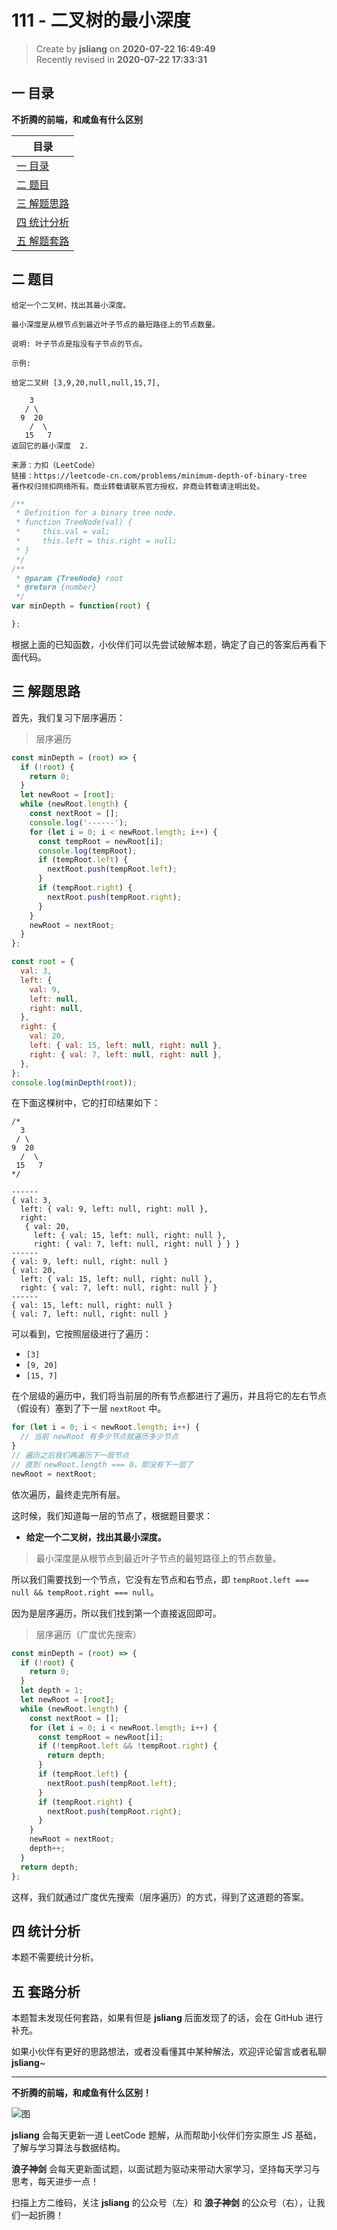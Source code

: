 111 - 二叉树的最小深度
===

> Create by **jsliang** on **2020-07-22 16:49:49**  
> Recently revised in **2020-07-22 17:33:31**  

## 一 目录

**不折腾的前端，和咸鱼有什么区别**

| 目录 |
| --- |
| [一 目录](#chapter-one) |
| [二 题目](#chapter-two) |
| [三 解题思路](#chapter-three) |
| [四 统计分析](#chapter-four) |
| [五 解题套路](#chapter-five) |

## 二 题目



```
给定一个二叉树，找出其最小深度。

最小深度是从根节点到最近叶子节点的最短路径上的节点数量。

说明: 叶子节点是指没有子节点的节点。

示例:

给定二叉树 [3,9,20,null,null,15,7],

    3
   / \
  9  20
    /  \
   15   7
返回它的最小深度  2.

来源：力扣（LeetCode）
链接：https://leetcode-cn.com/problems/minimum-depth-of-binary-tree
著作权归领扣网络所有。商业转载请联系官方授权，非商业转载请注明出处。
```

```js
/**
 * Definition for a binary tree node.
 * function TreeNode(val) {
 *     this.val = val;
 *     this.left = this.right = null;
 * }
 */
/**
 * @param {TreeNode} root
 * @return {number}
 */
var minDepth = function(root) {

};
```

根据上面的已知函数，小伙伴们可以先尝试破解本题，确定了自己的答案后再看下面代码。

## 三 解题思路



首先，我们复习下层序遍历：

> 层序遍历

```js
const minDepth = (root) => {
  if (!root) {
    return 0;
  }
  let newRoot = [root];
  while (newRoot.length) {
    const nextRoot = [];
    console.log('------');
    for (let i = 0; i < newRoot.length; i++) {
      const tempRoot = newRoot[i];
      console.log(tempRoot);
      if (tempRoot.left) {
        nextRoot.push(tempRoot.left);
      }
      if (tempRoot.right) {
        nextRoot.push(tempRoot.right);
      }
    }
    newRoot = nextRoot;
  }
};

const root = {
  val: 3,
  left: {
    val: 9,
    left: null,
    right: null,
  },
  right: {
    val: 20,
    left: { val: 15, left: null, right: null },
    right: { val: 7, left: null, right: null },
  },
};
console.log(minDepth(root));
```

在下面这棵树中，它的打印结果如下：

```
/*
  3
 / \
9  20
  /  \
 15   7
*/

------
{ val: 3,
  left: { val: 9, left: null, right: null },
  right:
   { val: 20,
     left: { val: 15, left: null, right: null },
     right: { val: 7, left: null, right: null } } }
------
{ val: 9, left: null, right: null }
{ val: 20,
  left: { val: 15, left: null, right: null },
  right: { val: 7, left: null, right: null } }
------
{ val: 15, left: null, right: null }
{ val: 7, left: null, right: null }
```

可以看到，它按照层级进行了遍历：

* `[3]`
* `[9, 20]`
* `[15, 7]`

在个层级的遍历中，我们将当前层的所有节点都进行了遍历，并且将它的左右节点（假设有）塞到了下一层 `nextRoot` 中。

```js
for (let i = 0; i < newRoot.length; i++) {
  // 当前 newRoot 有多少节点就遍历多少节点
}
// 遍历之后我们再遍历下一层节点
// 直到 newRoot.length === 0，即没有下一层了
newRoot = nextRoot;
```

依次遍历，最终走完所有层。

这时候，我们知道每一层的节点了，根据题目要求：

* **给定一个二叉树，找出其最小深度。**

> 最小深度是从根节点到最近叶子节点的最短路径上的节点数量。

所以我们需要找到一个节点，它没有左节点和右节点，即 `tempRoot.left === null && tempRoot.right === null`。

因为是层序遍历，所以我们找到第一个直接返回即可。

> 层序遍历（广度优先搜索）

```js
const minDepth = (root) => {
  if (!root) {
    return 0;
  }
  let depth = 1;
  let newRoot = [root];
  while (newRoot.length) {
    const nextRoot = [];
    for (let i = 0; i < newRoot.length; i++) {
      const tempRoot = newRoot[i];
      if (!tempRoot.left && !tempRoot.right) {
        return depth;
      }
      if (tempRoot.left) {
        nextRoot.push(tempRoot.left);
      }
      if (tempRoot.right) {
        nextRoot.push(tempRoot.right);
      }
    }
    newRoot = nextRoot;
    depth++;
  }
  return depth;
};
```

这样，我们就通过广度优先搜索（层序遍历）的方式，得到了这道题的答案。

## 四 统计分析



本题不需要统计分析。

## 五 套路分析



本题暂未发现任何套路，如果有但是 **jsliang** 后面发现了的话，会在 GitHub 进行补充。

如果小伙伴有更好的思路想法，或者没看懂其中某种解法，欢迎评论留言或者私聊 **jsliang**~

---

**不折腾的前端，和咸鱼有什么区别！**

![图](https://github.com/LiangJunrong/document-library/blob/master/public-repertory/img/z-index-small.png?raw=true)

**jsliang** 会每天更新一道 LeetCode 题解，从而帮助小伙伴们夯实原生 JS 基础，了解与学习算法与数据结构。

**浪子神剑** 会每天更新面试题，以面试题为驱动来带动大家学习，坚持每天学习与思考，每天进步一点！

扫描上方二维码，关注 **jsliang** 的公众号（左）和 **浪子神剑** 的公众号（右），让我们一起折腾！

